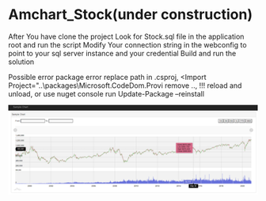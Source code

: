 # Amchart_Stock(under construction)

After You have clone the project
Look for Stock.sql file in the application root and run the script
Modify Your connection string in the webconfig to point to your sql server instance and your credential
Build and run the solution

Possible error
package error replace path in .csproj, 
<Import Project="..\packages\Microsoft.CodeDom.Provi remove .., !!! 
reload and unload, or use nuget console run Update-Package –reinstall

![image](https://github.com/hanyang0721/Amchart_Stock/blob/master/Pic/demo.png?raw=true)
